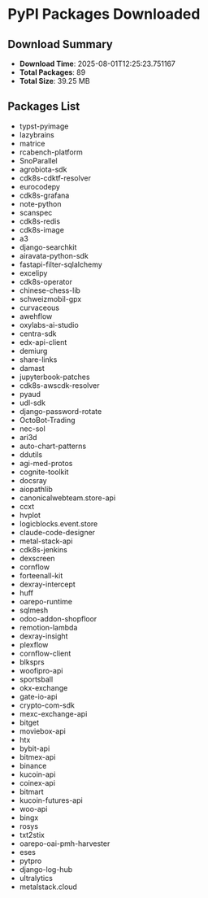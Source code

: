 # PyPI Packages Downloaded

## Download Summary
- **Download Time**: 2025-08-01T12:25:23.751167
- **Total Packages**: 89
- **Total Size**: 39.25 MB

## Packages List
- typst-pyimage
- lazybrains
- matrice
- rcabench-platform
- SnoParallel
- agrobiota-sdk
- cdk8s-cdktf-resolver
- eurocodepy
- cdk8s-grafana
- note-python
- scanspec
- cdk8s-redis
- cdk8s-image
- a3
- django-searchkit
- airavata-python-sdk
- fastapi-filter-sqlalchemy
- excelipy
- cdk8s-operator
- chinese-chess-lib
- schweizmobil-gpx
- curvaceous
- awehflow
- oxylabs-ai-studio
- centra-sdk
- edx-api-client
- demiurg
- share-links
- damast
- jupyterbook-patches
- cdk8s-awscdk-resolver
- pyaud
- udl-sdk
- django-password-rotate
- OctoBot-Trading
- nec-sol
- ari3d
- auto-chart-patterns
- ddutils
- agi-med-protos
- cognite-toolkit
- docsray
- aiopathlib
- canonicalwebteam.store-api
- ccxt
- hvplot
- logicblocks.event.store
- claude-code-designer
- metal-stack-api
- cdk8s-jenkins
- dexscreen
- cornflow
- forteenall-kit
- dexray-intercept
- huff
- oarepo-runtime
- sqlmesh
- odoo-addon-shopfloor
- remotion-lambda
- dexray-insight
- plexflow
- cornflow-client
- blksprs
- woofipro-api
- sportsball
- okx-exchange
- gate-io-api
- crypto-com-sdk
- mexc-exchange-api
- bitget
- moviebox-api
- htx
- bybit-api
- bitmex-api
- binance
- kucoin-api
- coinex-api
- bitmart
- kucoin-futures-api
- woo-api
- bingx
- rosys
- txt2stix
- oarepo-oai-pmh-harvester
- eses
- pytpro
- django-log-hub
- ultralytics
- metalstack.cloud
